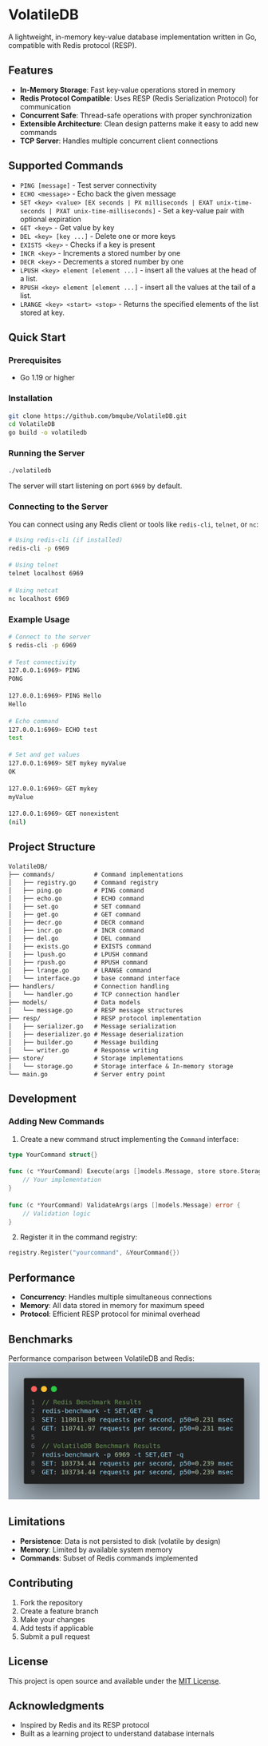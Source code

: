 # VolatileDB

A lightweight, in-memory key-value database implementation written in Go, compatible with Redis protocol (RESP).

## Features

- **In-Memory Storage**: Fast key-value operations stored in memory
- **Redis Protocol Compatible**: Uses RESP (Redis Serialization Protocol) for communication
- **Concurrent Safe**: Thread-safe operations with proper synchronization
- **Extensible Architecture**: Clean design patterns make it easy to add new commands
- **TCP Server**: Handles multiple concurrent client connections

## Supported Commands

- `PING [message]` - Test server connectivity
- `ECHO <message>` - Echo back the given message
- `SET <key> <value> [EX seconds | PX milliseconds | EXAT unix-time-seconds | PXAT unix-time-milliseconds]` - Set a key-value pair with optional expiration
- `GET <key>` - Get value by key
- `DEL <key> [key ...]` - Delete one or more keys
- `EXISTS <key>` - Checks if a key is present
- `INCR <key>` - Increments a stored number by one
- `DECR <key>` - Decrements a stored number by one
- `LPUSH <key> element [element ...]` - insert all the values at the head of a list.
- `RPUSH <key> element [element ...]` - insert all the values at the tail of a list.
- `LRANGE <key> <start> <stop>` - Returns the specified elements of the list stored at key.



## Quick Start

### Prerequisites

- Go 1.19 or higher

### Installation

```bash
git clone https://github.com/bmqube/VolatileDB.git
cd VolatileDB
go build -o volatiledb
```

### Running the Server

```bash
./volatiledb
```

The server will start listening on port `6969` by default.

### Connecting to the Server

You can connect using any Redis client or tools like `redis-cli`, `telnet`, or `nc`:

```bash
# Using redis-cli (if installed)
redis-cli -p 6969

# Using telnet
telnet localhost 6969

# Using netcat
nc localhost 6969
```

### Example Usage

```bash
# Connect to the server
$ redis-cli -p 6969

# Test connectivity
127.0.0.1:6969> PING
PONG

127.0.0.1:6969> PING Hello
Hello

# Echo command
127.0.0.1:6969> ECHO test
test

# Set and get values
127.0.0.1:6969> SET mykey myValue
OK

127.0.0.1:6969> GET mykey
myValue

127.0.0.1:6969> GET nonexistent
(nil)
```

## Project Structure

```
VolatileDB/
├── commands/           # Command implementations
│   ├── registry.go     # Command registry
│   ├── ping.go         # PING command
│   ├── echo.go         # ECHO command
│   ├── set.go          # SET command
│   ├── get.go          # GET command
│   ├── decr.go         # DECR command
│   ├── incr.go         # INCR command
│   ├── del.go          # DEL command
│   ├── exists.go       # EXISTS command
│   ├── lpush.go        # LPUSH command
│   ├── rpush.go        # RPUSH command
│   ├── lrange.go       # LRANGE command
│   └── interface.go    # base command interface
├── handlers/           # Connection handling
│   └── handler.go      # TCP connection handler
├── models/             # Data models
│   └── message.go      # RESP message structures
├── resp/               # RESP protocol implementation
│   ├── serializer.go   # Message serialization
│   ├── deserializer.go # Message deserialization
│   ├── builder.go      # Message building
│   └── writer.go       # Response writing
├── store/              # Storage implementations
│   └── storage.go      # Storage interface & In-memory storage
└── main.go             # Server entry point
```

## Development

### Adding New Commands

1. Create a new command struct implementing the `Command` interface:

```go
type YourCommand struct{}

func (c *YourCommand) Execute(args []models.Message, store store.Storage) models.Message {
    // Your implementation
}

func (c *YourCommand) ValidateArgs(args []models.Message) error {
    // Validation logic
}
```

2. Register it in the command registry:

```go
registry.Register("yourcommand", &YourCommand{})
```

## Performance

- **Concurrency**: Handles multiple simultaneous connections
- **Memory**: All data stored in memory for maximum speed
- **Protocol**: Efficient RESP protocol for minimal overhead

## Benchmarks

Performance comparison between VolatileDB and Redis:
![Benchmark Results](benchmark.png)


## Limitations

- **Persistence**: Data is not persisted to disk (volatile by design)
- **Memory**: Limited by available system memory
- **Commands**: Subset of Redis commands implemented

## Contributing

1. Fork the repository
2. Create a feature branch
3. Make your changes
4. Add tests if applicable
5. Submit a pull request

## License

This project is open source and available under the [MIT License](LICENSE).

## Acknowledgments

- Inspired by Redis and its RESP protocol
- Built as a learning project to understand database internals